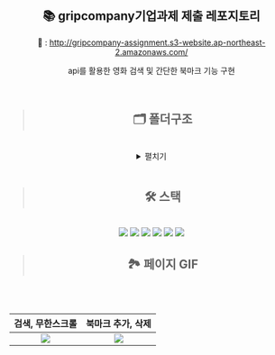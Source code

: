 <div align="center">

## 📚 gripcompany기업과제 제출 레포지토리
🔗 : http://gripcompany-assignment.s3-website.ap-northeast-2.amazonaws.com/

api를 활용한 영화 검색 및 간단한 북마크 기능 구현

<br/>

> ## 🗂 폴더구조

<br/>

<details>
    <summary>펼치기</summary>
<div align="left">
📦src<br/>
 ┣ 📂assets<br/>
 ┃ ┣ 📂Image<br/>
 ┃ ┗ 📂svg<br/>
 ┣ 📂axios<br/>
 ┃ ┣ 📜axios.ts<br/>
 ┃ ┗ 📜movieApi.ts<br/>
 ┣ 📂components<br/>
 ┃ ┣ 📂Card<br/>
 ┃ ┃ ┣ 📜Card.module.scss<br/>
 ┃ ┃ ┗ 📜index.tsx<br/>
 ┃ ┣ 📂InfinitiScroll<br/>
 ┃ ┃ ┣ 📜InfinityScroll.module.scss<br/>
 ┃ ┃ ┗ 📜index.tsx<br/>
 ┃ ┣ 📂InitalMessage<br/>
 ┃ ┃ ┣ 📜InitalMessage.module.scss<br/>
 ┃ ┃ ┗ 📜index.tsx<br/>
 ┃ ┣ 📂Modal<br/>
 ┃ ┃ ┣ 📜Alert.tsx<br/>
 ┃ ┃ ┣ 📜Confirm.tsx<br/>
 ┃ ┃ ┣ 📜Modal.module.scss<br/>
 ┃ ┃ ┗ 📜index.tsx<br/>
 ┃ ┗ 📂Search<br/>
 ┃ ┃ ┣ 📜Search.module.scss<br/>
 ┃ ┃ ┗ 📜index.tsx<br/>
 ┣ 📂routes<br/>
 ┃ ┣ 📂Bookmark<br/>
 ┃ ┃ ┣ 📜Bookmark.module.scss<br/>
 ┃ ┃ ┗ 📜index.tsx<br/>
 ┃ ┣ 📂Main<br/>
 ┃ ┃ ┣ 📜Main.module.scss<br/>
 ┃ ┃ ┗ 📜index.tsx<br/>
 ┃ ┣ 📂_shared<br/>
 ┃ ┃ ┗ 📂GNB<br/>
 ┃ ┃ ┃ ┣ 📜GNB.module.scss<br/>
 ┃ ┃ ┃ ┗ 📜index.tsx<br/>
 ┃ ┣ 📜Routes.module.scss<br/>
 ┃ ┗ 📜index.tsx<br/>
 ┣ 📂state<br/>
 ┃ ┣ 📜modal.ts<br/>
 ┃ ┗ 📜movie.ts<br/>
 ┣ 📂styles<br/>
 ┃ ┣ 📂base<br/>
 ┃ ┃ ┣ 📜_fonts.scss<br/>
 ┃ ┃ ┣ 📜_more.scss<br/>
 ┃ ┃ ┗ 📜_reset.scss<br/>
 ┃ ┣ 📂constants<br/>
 ┃ ┃ ┣ 📜_colors.scss<br/>
 ┃ ┃ ┣ 📜_levels.scss<br/>
 ┃ ┃ ┗ 📜_sizes.scss<br/>
 ┃ ┣ 📂mixins<br/>
 ┃ ┃ ┣ 📜_animation.scss<br/>
 ┃ ┃ ┣ 📜_flexbox.scss<br/>
 ┃ ┃ ┣ 📜_position.scss<br/>
 ┃ ┃ ┣ 📜_responsive.scss<br/>
 ┃ ┃ ┗ 📜_visual.scss<br/>
 ┃ ┗ 📜index.scss<br/>
 ┣ 📂types<br/>
 ┃ ┣ 📜Modal.d.ts<br/>
 ┃ ┗ 📜Movie.d.ts<br/>
 ┣ 📂utils<br/>
 ┃ ┗ 📜localStorage.ts<br/>
 ┗ 📜index.tsx<br/>
 </div>
 </details>

<br/>

> ## 🛠 스택

<br/>

<img src="https://img.shields.io/badge/React-61DAFB?style=flat-square&logo=React&logoColor=white"/>
<img src="https://img.shields.io/badge/TypeScript-3178C6?style=flat-square&logo=TypeScript&logoColor=white"/>
<img src="https://img.shields.io/badge/Recoil-75AADB?style=flat-square&logo=Rstudio&logoColor=white"/>
<img src="https://img.shields.io/badge/CSS Modules-000000?style=flat-square&logo=CSS Modules&logoColor=white"/>
<img src="https://img.shields.io/badge/ESLint-4B32C3?style=flat-square&logo=ESLint&logoColor=white"/>
<img src="https://img.shields.io/badge/stylelint-263238?style=flat-square&logo=stylelint&logoColor=white"/>

<br/>

> ## 🏞 페이지 GIF

<br/><br/>

|검색, 무한스크롤|북마크 추가, 삭제|
|:---:|:---:|
|<img src="https://user-images.githubusercontent.com/73621658/168454674-2d435311-8b94-4dc3-b1cf-dbdd30c064ec.gif" />|<img src="https://user-images.githubusercontent.com/73621658/168454677-a8621f5f-7e32-47cd-b813-82a16611e4bc.gif"/>|

 </div>
